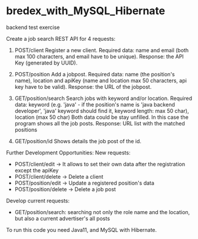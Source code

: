 # bredex_with_MySQL_Hibernate
backend test exercise

Create a job search REST API for 4 requests: 

1. POST/client
Register a new client. Required data: name and email (both max 100 characters, and email have to be unique). Response: the API Key (generated by UUID).

2. POST/position
Add a jobpost. Required data: name (the position's name), location and apiKey (name and location max 50 characters, api key have to be valid). 
Response: the URL of the jobpost.

3. GET/position/search
Search jobs with keyword and/or location. 
Required data: keyword (e.g. 'java' - if the position's name is 'java backend developer', 'java' keyword should find it, keyword length: max 50 char),
               location (max 50 char)
Both data could be stay unfilled. In this case the program shows all the job posts. 
Response: URL list with the matched positions

4. GET/position/id
Shows details the job post of the id.


Further Development Opportunities:
New requests: 
- POST/client/edit -> It allows to set their own data after the registration except the apiKey
- POST/client/delete -> Delete a client
- POST/position/edit -> Update a registered position's data
- POST/position/delete -> Delete a job post

Develop current requests: 
- GET/position/search: searching not only the role name and the location, but also a current advertiser's all posts

To run this code you need Java11, and MySQL with Hibernate. 
